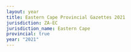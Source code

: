 ```yaml
---
layout: year
title: Eastern Cape Provincial Gazettes 2021
jurisdiction: ZA-EC
jurisdiction_name: Eastern Cape
provincial: true
year: "2021"
---
```

